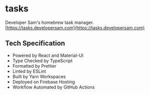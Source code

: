# tasks

Developer Sam's homebrew task manager.
[https://tasks.developersam.com](https://tasks.developersam.com)

## Tech Specification

- Powered by React and Material-UI
- Type Checked by TypeScript
- Formatted by Prettier
- Linted by ESLint
- Built by Yarn Workspaces
- Deployed on Firebase Hosting
- Workflow Automated by GitHub Actions
